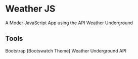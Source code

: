 # Weather JS
A Moder JavaScript App using the API Weather Underground

## Tools
Bootstrap [Bootswatch Theme]
Weather Underground API
